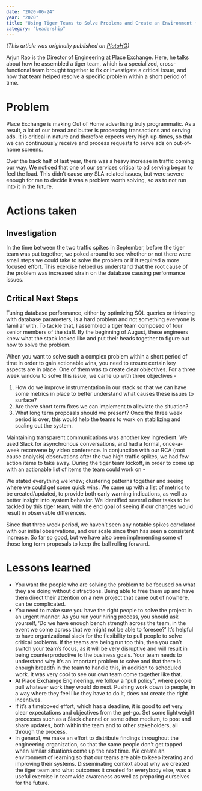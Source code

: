 ```yaml
---
date: "2020-06-24"
year: "2020"
title: "Using Tiger Teams to Solve Problems and Create an Environment for Learning"
category: "Leadership"
---
```


_(This article was originally published on [PlatoHQ](https://www.platohq.com/resources/using-tiger-teams-to-solve-problems-and-create-an-environment-for-learning-317437887))_

Arjun Rao is the Director of Engineering at Place Exchange. Here, he talks about how he assembled a tiger team, which is a specialized, cross-functional team brought together to fix or investigate a critical issue, and how that team helped resolve a specific problem within a short period of time.

# Problem
Place Exchange is making Out of Home advertising truly programmatic. As a result, a lot of our bread and butter is processing transactions and serving ads. It is critical in nature and therefore expects very high up-times, so that we can continuously receive and process requests to serve ads on out-of-home screens.
 
Over the back half of last year, there was a heavy increase in traffic coming our way. We noticed that one of our services critical to ad serving began to feel the load. This didn’t cause any SLA-related issues, but were severe enough for me to decide it was a problem worth solving, so as to not run into it in the future.
 
# Actions taken

## Investigation

In the time between the two traffic spikes in September, before the tiger team was put together, we poked around to see whether or not there were small steps we could take to solve the problem or if it required a more focused effort. This exercise helped us understand that the root cause of the problem was increased strain on the database causing performance issues.
 
## Critical Next Steps

Tuning database performance, either by optimizing SQL queries or tinkering with database parameters, is a hard problem and not something everyone is familiar with. To tackle that, I assembled a tiger team composed of four senior members of the staff. By the beginning of August, these engineers knew what the stack looked like and put their heads together to figure out how to solve the problem.
 
When you want to solve such a complex problem within a short period of time in order to gain actionable wins, you need to ensure certain key aspects are in place. One of them was to create clear objectives. For a three week window to solve this issue, we came up with three objectives -
 
1. How do we improve instrumentation in our stack so that we can have some metrics in place to better understand what causes these issues to surface?
2. Are there short term fixes we can implement to alleviate the situation?
3. What long term proposals should we present? Once the three week period is over, this would help the teams to work on stabilizing and scaling out the system.
 
Maintaining transparent communications was another key ingredient. We used Slack for asynchronous conversations, and had a formal, once-a-week reconvene by video conference. In conjunction with our RCA (root cause analysis) observations after the two high traffic spikes, we had few action items to take away. During the tiger team kickoff, in order to come up with an actionable list of items the team could work on -
 
We stated everything we knew; clustering patterns together and seeing where we could get some quick wins.
We came up with a list of metrics to be created/updated, to provide both early warning indications, as well as better insight into system behavior. We identified several other tasks to be tackled by this tiger team, with the end goal of seeing if our changes would result in observable differences.
 
Since that three week period, we haven’t seen any notable spikes correlated with our initial observations, and our scale since then has seen a consistent increase. So far so good, but we have also been implementing some of those long term proposals to keep the ball rolling forward.

# Lessons learned

- You want the people who are solving the problem to be focused on what they are doing without distractions. Being able to free them up and have them direct their attention on a new project that came out of nowhere, can be complicated.
- You need to make sure you have the right people to solve the project in an urgent manner. As you run your hiring process, you should ask yourself, ‘Do we have enough bench strength across the team, in the event we come across that we might not be able to foresee?’ It’s helpful to have organizational slack for the flexibility to pull people to solve critical problems. If the teams are being run too thin, then you can’t switch your team’s focus, as it will be very disruptive and will result in being counterproductive to the business goals. Your team needs to understand why it’s an important problem to solve and that there is enough breadth in the team to handle this, in addition to scheduled work. It was very cool to see our own team come together like that.
- At Place Exchange Engineering, we follow a “pull policy", where people pull whatever work they would do next. Pushing work down to people, in a way where they feel like they have to do it, does not create the right incentives.
- If it’s a timeboxed effort, which has a deadline, it is good to set very clear expectations and objectives from the get-go. Set some lightweight processes such as a Slack channel or some other medium, to post and share updates, both within the team and to other stakeholders, all through the process.
- In general, we make an effort to distribute findings throughout the engineering organization, so that the same people don’t get tapped when similar situations come up the next time. We create an environment of learning so that our teams are able to keep iterating and improving their systems. Disseminating context about why we created the tiger team and what outcomes it created for everybody else, was a useful exercise in teamwide awareness as well as preparing ourselves for the future.

